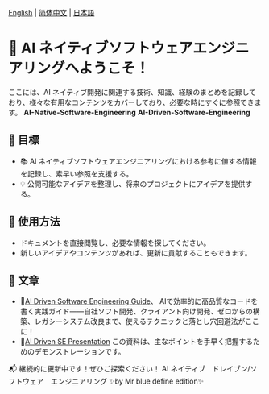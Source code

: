 [English](README.md) | [简体中文](README.zh-CN.md) | [日本語](README.ja.md)

# 📌 AI ネイティブソフトウェアエンジニアリングへようこそ！

ここには、AI ネイティブ開発に関連する技術、知識、経験のまとめを記録しており、様々な有用なコンテンツをカバーしており、必要な時にすぐに参照できます。
**AI-Native-Software-Engineering**
**AI-Driven-Software-Engineering**
## 📖 目標
- 📚 AI ネイティブソフトウェアエンジニアリングにおける参考に値する情報を記録し、素早い参照を支援する。
- 💡 公開可能なアイデアを整理し、将来のプロジェクトにアイデアを提供する。

## 🚀 使用方法
- ドキュメントを直接閲覧し、必要な情報を探してください。
- 新しいアイデアやコンテンツがあれば、更新に貢献することもできます。

## 🔗 文章

- 📄[AI Driven Software Engineering Guide](documents/AI-Driven-SE.md)、 AIで効率的に高品質なコードを書く実践ガイド——自社ソフト開発、クライアント向け開発、ゼロからの構築、レガシーシステム改良まで、使えるテクニックと落とし穴回避法がここに！
- 📄[AI Driven SE Presentation](documents/AI驱动软件工程_开启高效开发新范式v1.0.pdf)  この資料は、主なポイントを手早く把握するためのデモンストレーションです。

📬 継続的に更新中です！ぜひご探索ください！
AI ネイティブ　ドレイブン/ソフトウェア　エンジニアリング ✨by Mr blue define edition✨